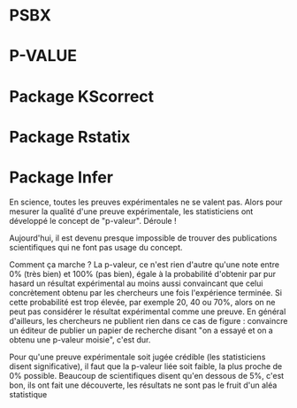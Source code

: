 # PSBX
# P-VALUE
# Package KScorrect
# Package Rstatix
# Package Infer


En science, toutes les preuves expérimentales ne se valent pas. Alors pour mesurer la qualité d'une preuve expérimentale, les statisticiens ont développé le concept de "p-valeur". Déroule !

Aujourd'hui, il est devenu presque impossible de trouver des publications scientifiques qui ne font pas usage du concept.

Comment ça marche ? La p-valeur, ce n'est rien d'autre qu'une note entre 0% (très bien) et 100% (pas bien), égale à la probabilité d'obtenir par pur hasard un résultat expérimental au moins aussi convaincant que celui concrètement obtenu par les chercheurs une fois l'expérience terminée. Si cette probabilité est trop élevée, par exemple 20, 40 ou 70%, alors on ne peut pas considérer le résultat expérimental comme une preuve. En général d'ailleurs, les chercheurs ne publient rien dans ce cas de figure : convaincre un éditeur de publier un papier de recherche disant "on a essayé et on a obtenu une p-valeur moisie", c'est dur.

Pour qu'une preuve expérimentale soit jugée crédible (les statisticiens disent significative), il faut que la p-valeur liée soit faible, la plus proche de 0% possible. Beaucoup de scientifiques disent qu'en dessous de 5%, c'est bon, ils ont fait une découverte, les résultats ne sont pas le fruit d'un aléa statistique
